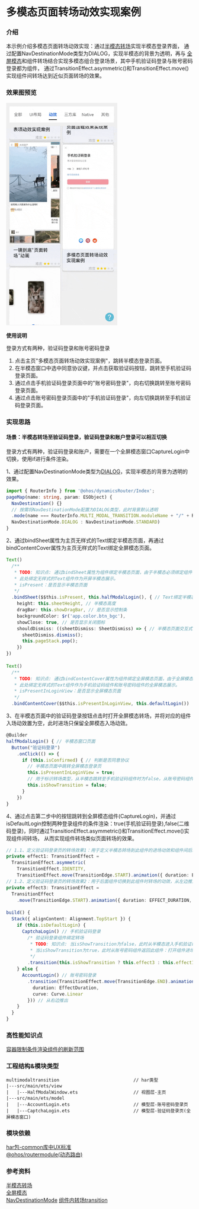 # 多模态页面转场动效实现案例

### 介绍

本示例介绍多模态页面转场动效实现：通过[半模态转场](https://developer.huawei.com/consumer/cn/doc/harmonyos-references/ts-universal-attributes-sheet-transition-0000001820880845)实现半模态登录界面，
通过配置NavDestinationMode类型为DIALOG，实现半模态的背景为透明，再与
[全屏模态](https://developer.huawei.com/consumer/cn/doc/harmonyos-references/ts-universal-attributes-modal-transition-0000001821000821)和组件转场结合实现多模态组合登录场景，其中手机验证码登录与账号密码登录都为组件，
通过TransitionEffect.asymmetric()和TransitionEffect.move()实现组件间转场达到近似页面转场的效果。

### 效果图预览

<img src="../../product/entry/src/main/resources/base/media/multi_modal_transition.gif" width="300">

**使用说明**

登录方式有两种，验证码登录和账号密码登录
1. 点击主页"多模态页面转场动效实现案例"，跳转半模态登录页面。
2. 在半模态窗口中选中同意协议键，并点击获取验证码按钮，跳转至手机验证码登录页面。
3. 通过点击手机验证码登录页面中的"账号密码登录"，向右切换跳转至账号密码登录页面。
4. 通过点击账号密码登录页面中的"手机验证码登录"，向左切换跳转至手机验证码登录页面。

### 实现思路
#### 场景：半模态转场至验证码登录，验证码登录和账户登录可以相互切换

登录方式有两种，验证码登录和账户，需要在一个全屏模态窗口CaptureLogin中切换，使用if进行条件渲染。

1、通过配置NavDestinationMode类型为[DIALOG](../../product/entry/src/main/ets/pages/EntryView.ets)，实现半模态的背景为透明的效果。
```typescript
import { RouterInfo } from '@ohos/dynamicsRouter/Index';
pageMap(name: string, param: ESObject) {
  NavDestination() {}
  // 按需将NavDestinationMode配置为DIALOG类型，此时背景默认透明
  .mode(name === RouterInfo.MULTI_MODAL_TRANSITION.moduleName + "/" + RouterInfo.MULTI_MODAL_TRANSITION.pageName ?
  NavDestinationMode.DIALOG : NavDestinationMode.STANDARD)
}
```
2、通过bindSheet属性为主页无样式的Text绑定半模态页面，再通过bindContentCover属性为主页无样式的Text绑定全屏模态页面。
```typescript
Text()
  /**
   * TODO: 知识点: 通过bindSheet属性为组件绑定半模态页面，由于半模态必须绑定组件，
   * 此处绑定无样式的Text组件作为开屏半模态展示。
   * isPresent：是否显示半模态页面
   */
  .bindSheet($$this.isPresent, this.halfModalLogin(), { // Text绑定半模态转场
    height: this.sheetHeight, // 半模态高度
    dragBar: this.showDragBar, // 是否显示控制条
    backgroundColor: $r('app.color.btn_bgc'),
    showClose: true, // 是否显示关闭图标
    shouldDismiss: ((sheetDismiss: SheetDismiss) => { // 半模态页面交互式关闭回调函数
      sheetDismiss.dismiss();
      this.pageStack.pop();
    })
})

Text()
  /**
   * TODO: 知识点: 通过bindContentCover属性为组件绑定全屏模态页面，由于全屏模态必须绑定组件，
   * 此处绑定无样式的Text组件作为手机验证码组件和账号密码组件的全屏模态展示。
   * isPresentInLoginView：是否显示全屏模态页面
   */
  .bindContentCover($$this.isPresentInLoginView, this.defaultLogin())
```
3、在半模态页面中的验证码登录按钮点击时打开全屏模态转场，并将对应的组件入场动效置为空，此时进场只保留全屏模态入场动效。
```typescript
@Builder
halfModalLogin() { // 半模态窗口页面
  Button("验证码登录")
    .onClick(() => {
      if (this.isConfirmed) { // 判断是否同意协议
        // 半模态页面中跳转全屏模态登录页
        this.isPresentInLoginView = true;
        // 用于标识转场类型，从半模态跳转至手机验证码组件时为false，从账号密码组件跳转至手机验证码组件时为true
        this.isShowTransition = false;
      }
    })
}
```
4、通过点击第二步中的按钮跳转到全屏模态组件(CaptureLogin)，并通过isDefaultLogin控制两种登录组件的条件渲染：true(手机验证码登录),false(二维码登录)，同时通过TransitionEffect.asymmetric()和TransitionEffect.move()实现组件间转场，
从而实现组件转场类似页面转场的效果。
```typescript
// 1.1、定义验证码登录页的转场效果1：用于定义半模态转场到此组件的进场动效和组件间后续切换的转场动效，进场时无动效，转场时从左边推出，
private effect1: TransitionEffect =
  TransitionEffect.asymmetric(
    TransitionEffect.IDENTITY,
    TransitionEffect.move(TransitionEdge.START).animation({ duration: EFFECT_DURATION, curve: Curve.Linear }))
// 1.2、定义验证码登录页的转场效果2：用于后面组件切换到此组件时转场的动效，从左边推出。
private effect3: TransitionEffect =
  TransitionEffect
    .move(TransitionEdge.START).animation({ duration: EFFECT_DURATION, curve: Curve.Linear })
        
build() {
  Stack({ alignContent: Alignment.TopStart }) {
    if (this.isDefaultLogin) {
      CaptchaLogin() // 手机验证码登录
        /* 验证码登录组件绑定转场
         * TODO: 知识点: 当isShowTransition为false，此时从半模态进入手机验证码组件：此时关闭组件进场动效，开启全模态进场动效，
         * 当isShowTransition为true，此时从账号密码组件返回此组件：打开组件进场动效，此时左滑进入手机验证码组件。
         */
        .transition(this.isShowTransition ? this.effect3 : this.effect1)
    } else {
      AccountLogin() // 账号密码登录
        .transition(TransitionEffect.move(TransitionEdge.END).animation({
          duration: EffectDuration,
          curve: Curve.Linear
        })) // 从右边推出
    }
  }
}
```

### 高性能知识点

[容器限制条件渲染组件的刷新范围](https://docs.openharmony.cn/pages/v4.0/zh-cn/application-dev/performance/proper-choice-between-if-and-visibility.md/#%E6%9D%A1%E4%BB%B6%E6%B8%B2%E6%9F%93%E5%92%8C%E5%AE%B9%E5%99%A8%E9%99%90%E5%88%B6)

### 工程结构&模块类型

   ```
   multimodaltransition                            // har类型
   |---src/main/ets/view
   |   |---HalfModalWindow.ets                     // 视图层-主页
   |---src/main/ets/model
   |   |---AccountLogin.ets                        // 模型层-账号密码登录页 
   |   |---CaptchaLogin.ets                        // 模型层-验证码登录页(全屏模态窗口) 
   ```

### 模块依赖

[har包-common库中UX标准](../../common/utils/src/main/resources/base/element)  
[@ohos/routermodule(动态路由)](../../feature/routermodule)

### 参考资料

[半模态转场](https://developer.huawei.com/consumer/cn/doc/harmonyos-references/ts-universal-attributes-sheet-transition-0000001820880845)  
[全屏模态](https://developer.huawei.com/consumer/cn/doc/harmonyos-references/ts-universal-attributes-modal-transition-0000001821000821)  
[NavDestinationMode](https://developer.huawei.com/consumer/cn/doc/harmonyos-references/ts-basic-components-navdestination-0000001774280918#ZH-CN_TOPIC_0000001774280918__navdestinationmode)
[组件内转场transition](https://developer.huawei.com/consumer/cn/doc/harmonyos-references/ts-transition-animation-component-0000001774121354)
